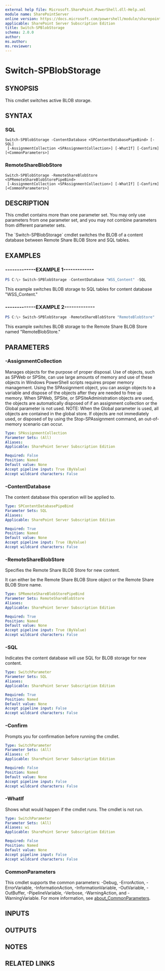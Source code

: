 ```yaml
---
external help file: Microsoft.SharePoint.PowerShell.dll-Help.xml
module name: SharePointServer
online version: https://docs.microsoft.com/powershell/module/sharepoint-server/switch-spblobstorage
applicable: SharePoint Server Subscription Edition
title: Switch-SPBlobStorage
schema: 2.0.0
author:
ms.author:
ms.reviewer:
---
```


# Switch-SPBlobStorage

## SYNOPSIS
This cmdlet switches active BLOB storage.

## SYNTAX

### SQL
```
Switch-SPBlobStorage -ContentDatabase <SPContentDatabasePipeBind> [-SQL]
 [-AssignmentCollection <SPAssignmentCollection>] [-WhatIf] [-Confirm] [<CommonParameters>]
```

### RemoteShareBlobStore
```
Switch-SPBlobStorage -RemoteShareBlobStore <SPRemoteShareBlobStorePipeBind>
 [-AssignmentCollection <SPAssignmentCollection>] [-WhatIf] [-Confirm] [<CommonParameters>]
```

## DESCRIPTION
This cmdlet contains more than one parameter set.
You may only use parameters from one parameter set, and you may not combine parameters from different parameter sets.

The \`Switch-SPBlobStorage\` cmdlet switches the BLOB of a content database between Remote Share BLOB Store and SQL tables.

## EXAMPLES

### -------------EXAMPLE 1------------- 
```powershell
PS C:\> Switch-SPBlobStorage -ContentDatabase "WSS_Content" -SQL
```

This example switches BLOB storage to SQL tables for content database "WSS_Content."

### -------------EXAMPLE 2------------- 
```powershell
PS C:\> Switch-SPBlobStorage -RemoteShareBlobStore "RemoteBlobStore"
```

This example switches BLOB storage to the Remote Share BLOB Store named "RemoteBlobStore."

## PARAMETERS

### -AssignmentCollection
Manages objects for the purpose of proper disposal.
Use of objects, such as SPWeb or SPSite, can use large amounts of memory and use of these objects in Windows PowerShell scripts requires proper memory management.
Using the SPAssignment object, you can assign objects to a variable and dispose of the objects after they are needed to free up memory.
When SPWeb, SPSite, or SPSiteAdministration objects are used, the objects are automatically disposed of if an assignment collection or the Global parameter is not used.
NOTE: When the Global parameter is used, all objects are contained in the global store.
If objects are not immediately used, or disposed of by using the Stop-SPAssignment command, an out-of-memory scenario can occur.

```yaml
Type: SPAssignmentCollection
Parameter Sets: (All)
Aliases:
Applicable: SharePoint Server Subscription Edition

Required: False
Position: Named
Default value: None
Accept pipeline input: True (ByValue)
Accept wildcard characters: False
```

### -ContentDatabase
The content database this operation will be applied to.

```yaml
Type: SPContentDatabasePipeBind
Parameter Sets: SQL
Aliases:
Applicable: SharePoint Server Subscription Edition

Required: True
Position: Named
Default value: None
Accept pipeline input: True (ByValue)
Accept wildcard characters: False
```

### -RemoteShareBlobStore
Specifies the Remote Share BLOB Store for new content.

It can either be the Remote Share BLOB Store object or the Remote Share BLOB Store name.

```yaml
Type: SPRemoteShareBlobStorePipeBind
Parameter Sets: RemoteShareBlobStore
Aliases:
Applicable: SharePoint Server Subscription Edition

Required: True
Position: Named
Default value: None
Accept pipeline input: True (ByValue)
Accept wildcard characters: False
```

### -SQL
Indicates the content database will use SQL for BLOB storage for new content.

```yaml
Type: SwitchParameter
Parameter Sets: SQL
Aliases:
Applicable: SharePoint Server Subscription Edition

Required: True
Position: Named
Default value: None
Accept pipeline input: False
Accept wildcard characters: False
```

### -Confirm
Prompts you for confirmation before running the cmdlet.

```yaml
Type: SwitchParameter
Parameter Sets: (All)
Aliases: cf
Applicable: SharePoint Server Subscription Edition

Required: False
Position: Named
Default value: None
Accept pipeline input: False
Accept wildcard characters: False
```

### -WhatIf
Shows what would happen if the cmdlet runs.
The cmdlet is not run.

```yaml
Type: SwitchParameter
Parameter Sets: (All)
Aliases: wi
Applicable: SharePoint Server Subscription Edition

Required: False
Position: Named
Default value: None
Accept pipeline input: False
Accept wildcard characters: False
```

### CommonParameters
This cmdlet supports the common parameters: -Debug, -ErrorAction, -ErrorVariable, -InformationAction, -InformationVariable, -OutVariable, -OutBuffer, -PipelineVariable, -Verbose, -WarningAction, and -WarningVariable. For more information, see [about_CommonParameters](https://go.microsoft.com/fwlink/?LinkID=113216).

## INPUTS

## OUTPUTS

## NOTES

## RELATED LINKS
